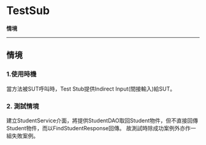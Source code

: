 # TestSub
**情境**

--- 

## 情境

### 1.使用時機
當方法被SUT呼叫時，Test Stub提供Indirect Input(間接輸入)給SUT。
 
### 2. 測試情境
建立StudentService介面，將提供StudentDAO取回Student物件，但不直接回傳Student物件，而以FindStudentResponse回傳。
故測試時除成功案例外亦作一組失敗案例。


